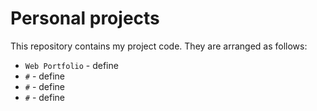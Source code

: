 # Personal projects

This repository contains my project code. They are arranged as follows:

* `Web Portfolio` - define
* `#` - define
* `#` - define
* `#` - define
